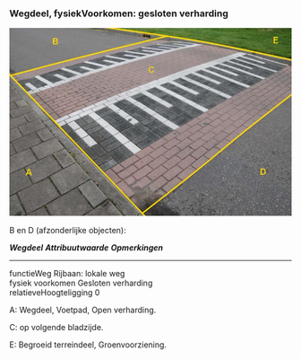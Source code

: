 <div>

### Wegdeel, fysiekVoorkomen: gesloten verharding

![dsc\_2340](media/image23.jpg)

B en D (afzonderlijke objecten):

  ***Wegdeel***            ***Attribuutwaarde***   ***Opmerkingen***
  ------------------------ ----------------------- -------------------
  functieWeg               Rijbaan: lokale weg     
  fysiek voorkomen         Gesloten verharding     
  relatieveHoogteligging   0                       

A: Wegdeel, Voetpad, Open verharding.

C: op volgende bladzijde.

E: Begroeid terreindeel, Groenvoorziening.

</div>
